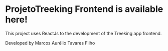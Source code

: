# ProjetoTreeking Frontend is available here!
This project uses ReactJs to the development of the Treeking app frontend.

Developed by Marcos Aurélio Tavares Filho

